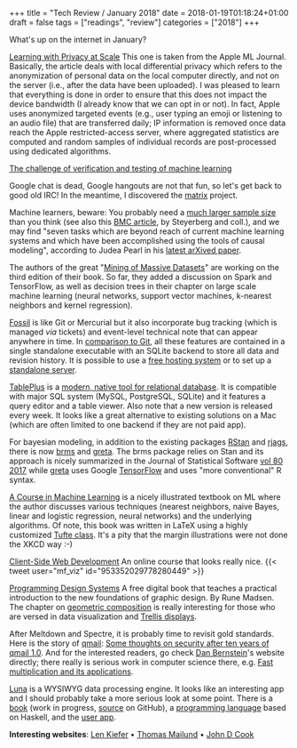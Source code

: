 +++
title = "Tech Review / January 2018"
date = 2018-01-19T01:18:24+01:00
draft = false
tags = ["readings", "review"]
categories = ["2018"]
+++

What's up on the internet in January?

<!--more-->

[Learning with Privacy at Scale](https://machinelearning.apple.com/2017/12/06/learning-with-privacy-at-scale.html)
This one is taken from the Apple ML Journal. Basically, the article deals with local differential privacy which refers to the anonymization of personal data on the local computer directly, and not on the server (i.e., after the data have been uploaded). I was pleased to learn that everything is done in order to ensure that this does not impact the device bandwidth (I already know that we can opt in or not). In fact, Apple uses anonymized targeted events (e.g., user typing an emoji or listening to an audio file) that are transferred daily; IP information is removed once data reach the Apple restricted-access server, where aggregated statistics are computed and random samples of individual records are post-processed using dedicated algorithms.

[The challenge of verification and testing of machine learning](http://www.cleverhans.io/security/privacy/ml/2017/06/14/verification.html)

Google chat is dead, Google hangouts are not that fun, so let's get back to good old IRC! In the meantime, I discovered the [matrix](https://matrix.org) project.

Machine learners, beware: You probably need a [much larger sample size](http://www.fharrell.com/post/ml-sample-size/) than you think (see also this [BMC article](https://bmcmedresmethodol.biomedcentral.com/articles/10.1186/1471-2288-14-137), by Steyerberg and coll.), and we may find "seven tasks which are beyond reach of current machine learning systems and which have been accomplished using the tools of causal modeling", according to Judea Pearl in his [latest arXived paper](https://arxiv.org/abs/1801.04016).

The authors of the great "[Mining of Massive Datasets](http://www.mmds.org/)" are working on the third edition of their book. So far, they added a discussion on Spark and TensorFlow, as well as decision trees in their chapter on large scale machine learning (neural networks, support vector machines, k-nearest neighbors and kernel regression).

[Fossil](https://www.fossil-scm.org/index.html/doc/trunk/www/index.wiki) is like Git or Mercurial but it also incorporate bug tracking (which is managed _via_ tickets) and event-level technical note that can appear anywhere in time. In [comparison to Git](https://www.fossil-scm.org/index.html/doc/trunk/www/fossil-v-git.wiki), all these features are contained in a single standalone executable with an SQLite backend to store all data and revision history. It is possible to use a [free hosting system](http://chiselapp.com) or to set up a [standalone server](https://www.fossil-scm.org/index.html/doc/trunk/www/server.wiki).

[TablePlus](https://tableplus.io) is a [modern, native tool for relational database](https://tableplus.io/blog/2017/12/modern-native-tool-for-relational-database.html). It is compatible with major SQL system (MySQL, PostgreSQL, SQLite) and it features a query editor and a table viewer. Also note that a new version is released every week. It looks like a great alternative to existing solutions on a Mac (which are often limited to one backend if they are not paid app).

For bayesian modeling, in addition to the existing packages [RStan](http://mc-stan.org/users/interfaces/rstan) and [rjags](https://cran.r-project.org/web/packages/rjags/), there is now [brms](https://cran.r-project.org/web/packages/brms/) and [greta](https://cran.r-project.org/web/packages/greta/). The brms package relies on Stan and its approach is nicely summarized in the Journal of Statistical Software [vol 80 2017](https://www.jstatsoft.org/article/view/v080i01) while [greta](https://goldingn.github.io/greta/) uses Google [TensorFlow](https://www.tensorflow.org) and uses "more conventional" R syntax.

[A Course in Machine Learning](http://ciml.info) is a nicely illustrated textbook on ML where the author discusses various techniques (nearest neighbors, naive Bayes, linear and logistic regression, neural networks) and the underlying algorithms. Of note, this book was written in LaTeX using a highly customized [Tufte class](https://tufte-latex.github.io/tufte-latex/). It's a pity that the margin illustrations were not done the XKCD way :-)

[Client-Side Web Development](https://info343.github.io)
An online course that looks really nice.
{{< tweet user="mf_viz" id="953352029778280449" >}}

[Programming Design Systems](https://programmingdesignsystems.com)
A free digital book that teaches a practical introduction to the new foundations of graphic design. By Rune Madsen. The chapter on [geometric composition](https://programmingdesignsystems.com/layout/a-short-history-of-geometric-composition/index.html#a-short-history-of-geometric-composition-DvkJs3o) is really interesting for those who are versed in data visualization and [Trellis displays](http://ect.bell-labs.com/sl/project/trellis/display.examples.html).

After Meltdown and Spectre, it is probably time to revisit gold standards. Here is the story of [qmail](http://www.qmail.org/top.html): [Some thoughts on security after ten years of qmail 1.0](https://blog.acolyer.org/2018/01/17/some-thoughts-on-security-after-ten-years-of-qmail-1-0/amp/?__twitter_impression=true). And for the interested readers, go check [Dan Bernstein](http://cr.yp.to/djb.html)'s website directly; there really is serious work in computer science there, e.g. [Fast multiplication and its applications](http://cr.yp.to/lineartime/multapps-20080515.pdf).

[Luna](http://www.luna-lang.org) is a WYSIWYG data processing engine. It looks like an interesting app and I should probably take a more serious look at some point. There is a [book](https://luna-lang.gitbooks.io/docs/content/) (work in progress, [source](https://github.com/luna/luna-book) on GitHub), a [programming language](https://github.com/luna/luna) based on Haskell, and the [user app](https://github.com/luna/luna-studio).

**Interesting websites**: [Len Kiefer](http://lenkiefer.com) • [Thomas Mailund](https://www.mailund.dk) • [John D Cook](https://www.johndcook.com/blog/)
